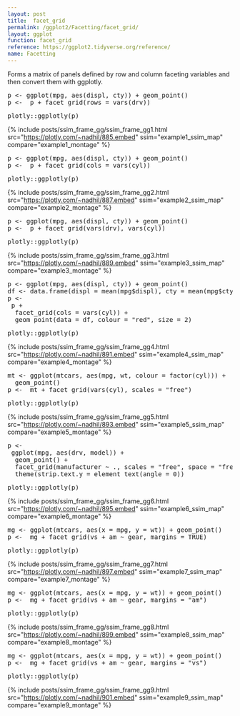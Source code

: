 ```yaml
---
layout: post
title:  facet_grid
permalink: /ggplot2/Facetting/facet_grid/
layout: ggplot
function: facet_grid
reference: https://ggplot2.tidyverse.org/reference/
name: Facetting
---
```


Forms a matrix of panels defined by row and column faceting variables and then convert them with ggplotly.








<pre class="mcode">
p <- ggplot(mpg, aes(displ, cty)) + geom_point()
p <-  p + facet_grid(rows = vars(drv))
</pre>


<pre class="mcode">
plotly::ggplotly(p)
</pre>

{% include posts/ssim_frame_gg/ssim_frame_gg1.html src="https://plotly.com/~nadhil/885.embed" ssim="example1_ssim_map" compare="example1_montage" %}








<pre class="mcode">
p <- ggplot(mpg, aes(displ, cty)) + geom_point()
p <-  p + facet_grid(cols = vars(cyl))
</pre>


<pre class="mcode">
plotly::ggplotly(p)
</pre>

{% include posts/ssim_frame_gg/ssim_frame_gg2.html src="https://plotly.com/~nadhil/887.embed" ssim="example2_ssim_map" compare="example2_montage" %}





<pre class="mcode">
p <- ggplot(mpg, aes(displ, cty)) + geom_point()
p <-  p + facet_grid(vars(drv), vars(cyl))
</pre>


<pre class="mcode">
plotly::ggplotly(p)
</pre>

{% include posts/ssim_frame_gg/ssim_frame_gg3.html src="https://plotly.com/~nadhil/889.embed" ssim="example3_ssim_map" compare="example3_montage" %}





<pre class="mcode">
p <- ggplot(mpg, aes(displ, cty)) + geom_point()
df <- data.frame(displ = mean(mpg$displ), cty = mean(mpg$cty))
p <-    
 p +
  facet_grid(cols = vars(cyl)) +
  geom_point(data = df, colour = "red", size = 2)
</pre>


<pre class="mcode">
plotly::ggplotly(p)
</pre>

{% include posts/ssim_frame_gg/ssim_frame_gg4.html src="https://plotly.com/~nadhil/891.embed" ssim="example4_ssim_map" compare="example4_montage" %}




<pre class="mcode">
mt <- ggplot(mtcars, aes(mpg, wt, colour = factor(cyl))) +
  geom_point()
p <-  mt + facet_grid(vars(cyl), scales = "free")
</pre>


<pre class="mcode">
plotly::ggplotly(p)
</pre>

{% include posts/ssim_frame_gg/ssim_frame_gg5.html src="https://plotly.com/~nadhil/893.embed" ssim="example5_ssim_map" compare="example5_montage" %}





<pre class="mcode">
p <-    
 ggplot(mpg, aes(drv, model)) +
  geom_point() +
  facet_grid(manufacturer ~ ., scales = "free", space = "free") +
  theme(strip.text.y = element_text(angle = 0))
</pre>


<pre class="mcode">
plotly::ggplotly(p)
</pre>

{% include posts/ssim_frame_gg/ssim_frame_gg6.html src="https://plotly.com/~nadhil/895.embed" ssim="example6_ssim_map" compare="example6_montage" %}






<pre class="mcode">
mg <- ggplot(mtcars, aes(x = mpg, y = wt)) + geom_point()
p <-  mg + facet_grid(vs + am ~ gear, margins = TRUE)
</pre>


<pre class="mcode">
plotly::ggplotly(p)
</pre>

{% include posts/ssim_frame_gg/ssim_frame_gg7.html src="https://plotly.com/~nadhil/897.embed" ssim="example7_ssim_map" compare="example7_montage" %}






<pre class="mcode">
mg <- ggplot(mtcars, aes(x = mpg, y = wt)) + geom_point()
p <-  mg + facet_grid(vs + am ~ gear, margins = "am")
</pre>


<pre class="mcode">
plotly::ggplotly(p)
</pre>

{% include posts/ssim_frame_gg/ssim_frame_gg8.html src="https://plotly.com/~nadhil/899.embed" ssim="example8_ssim_map" compare="example8_montage" %}





<pre class="mcode">
mg <- ggplot(mtcars, aes(x = mpg, y = wt)) + geom_point()
p <-  mg + facet_grid(vs + am ~ gear, margins = "vs")
</pre>


<pre class="mcode">
plotly::ggplotly(p)
</pre>

{% include posts/ssim_frame_gg/ssim_frame_gg9.html src="https://plotly.com/~nadhil/901.embed" ssim="example9_ssim_map" compare="example9_montage" %}




